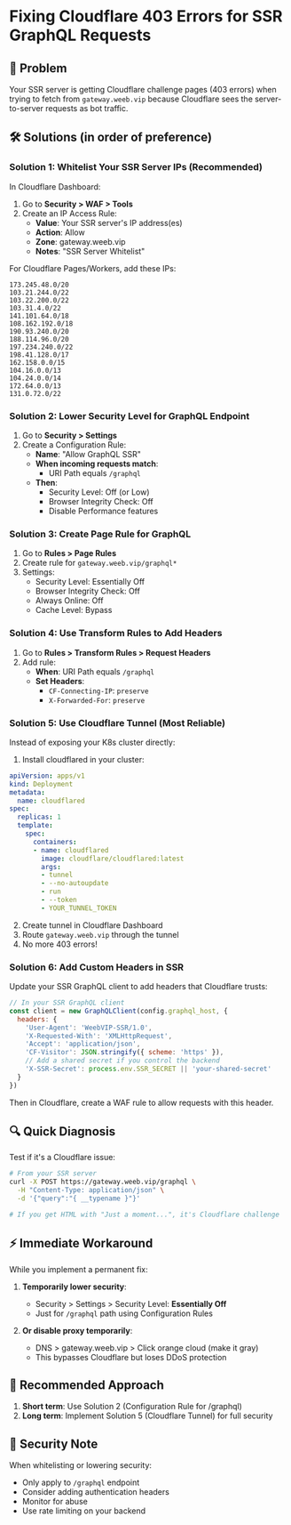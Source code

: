 # Fixing Cloudflare 403 Errors for SSR GraphQL Requests

## 🚨 Problem
Your SSR server is getting Cloudflare challenge pages (403 errors) when trying to fetch from `gateway.weeb.vip` because Cloudflare sees the server-to-server requests as bot traffic.

## 🛠️ Solutions (in order of preference)

### Solution 1: Whitelist Your SSR Server IPs (Recommended)

In Cloudflare Dashboard:
1. Go to **Security > WAF > Tools**
2. Create an IP Access Rule:
   - **Value**: Your SSR server's IP address(es)
   - **Action**: Allow
   - **Zone**: gateway.weeb.vip
   - **Notes**: "SSR Server Whitelist"

For Cloudflare Pages/Workers, add these IPs:
```
173.245.48.0/20
103.21.244.0/22
103.22.200.0/22
103.31.4.0/22
141.101.64.0/18
108.162.192.0/18
190.93.240.0/20
188.114.96.0/20
197.234.240.0/22
198.41.128.0/17
162.158.0.0/15
104.16.0.0/13
104.24.0.0/14
172.64.0.0/13
131.0.72.0/22
```

### Solution 2: Lower Security Level for GraphQL Endpoint

1. Go to **Security > Settings**
2. Create a Configuration Rule:
   - **Name**: "Allow GraphQL SSR"
   - **When incoming requests match**:
     - URI Path equals `/graphql`
   - **Then**:
     - Security Level: Off (or Low)
     - Browser Integrity Check: Off
     - Disable Performance features

### Solution 3: Create Page Rule for GraphQL

1. Go to **Rules > Page Rules**
2. Create rule for `gateway.weeb.vip/graphql*`
3. Settings:
   - Security Level: Essentially Off
   - Browser Integrity Check: Off
   - Always Online: Off
   - Cache Level: Bypass

### Solution 4: Use Transform Rules to Add Headers

1. Go to **Rules > Transform Rules > Request Headers**
2. Add rule:
   - **When**: URI Path equals `/graphql`
   - **Set Headers**:
     - `CF-Connecting-IP`: `preserve`
     - `X-Forwarded-For`: `preserve`

### Solution 5: Use Cloudflare Tunnel (Most Reliable)

Instead of exposing your K8s cluster directly:

1. Install cloudflared in your cluster:
```yaml
apiVersion: apps/v1
kind: Deployment
metadata:
  name: cloudflared
spec:
  replicas: 1
  template:
    spec:
      containers:
      - name: cloudflared
        image: cloudflare/cloudflared:latest
        args:
        - tunnel
        - --no-autoupdate
        - run
        - --token
        - YOUR_TUNNEL_TOKEN
```

2. Create tunnel in Cloudflare Dashboard
3. Route `gateway.weeb.vip` through the tunnel
4. No more 403 errors!

### Solution 6: Add Custom Headers in SSR

Update your SSR GraphQL client to add headers that Cloudflare trusts:

```javascript
// In your SSR GraphQL client
const client = new GraphQLClient(config.graphql_host, {
  headers: {
    'User-Agent': 'WeebVIP-SSR/1.0',
    'X-Requested-With': 'XMLHttpRequest',
    'Accept': 'application/json',
    'CF-Visitor': JSON.stringify({ scheme: 'https' }),
    // Add a shared secret if you control the backend
    'X-SSR-Secret': process.env.SSR_SECRET || 'your-shared-secret'
  }
})
```

Then in Cloudflare, create a WAF rule to allow requests with this header.

## 🔍 Quick Diagnosis

Test if it's a Cloudflare issue:

```bash
# From your SSR server
curl -X POST https://gateway.weeb.vip/graphql \
  -H "Content-Type: application/json" \
  -d '{"query":"{ __typename }"}'

# If you get HTML with "Just a moment...", it's Cloudflare challenge
```

## ⚡ Immediate Workaround

While you implement a permanent fix:

1. **Temporarily lower security**:
   - Security > Settings > Security Level: **Essentially Off**
   - Just for `/graphql` path using Configuration Rules

2. **Or disable proxy temporarily**:
   - DNS > gateway.weeb.vip > Click orange cloud (make it gray)
   - This bypasses Cloudflare but loses DDoS protection

## 🎯 Recommended Approach

1. **Short term**: Use Solution 2 (Configuration Rule for /graphql)
2. **Long term**: Implement Solution 5 (Cloudflare Tunnel) for full security

## 🔐 Security Note

When whitelisting or lowering security:
- Only apply to `/graphql` endpoint
- Consider adding authentication headers
- Monitor for abuse
- Use rate limiting on your backend
